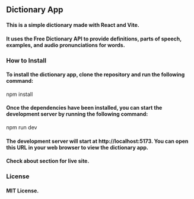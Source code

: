 ## Dictionary App

#### This is a simple dictionary made with React and Vite. 
#### It uses the Free Dictionary API to provide definitions, parts of speech, examples, and audio pronunciations for words.

### How to Install
#### To install the dictionary app, clone the repository and run the following command:

npm install
#### Once the dependencies have been installed, you can start the development server by running the following command:

npm run dev
#### The development server will start at http://localhost:5173. You can open this URL in your web browser to view the dictionary app.

#### Check about section for live site.

### License

#### MIT License.

